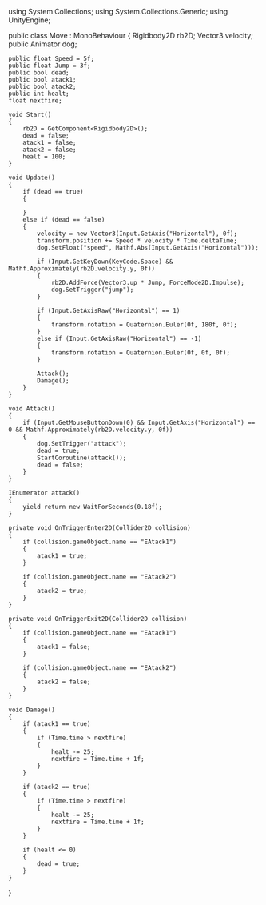 using System.Collections;
using System.Collections.Generic;
using UnityEngine;

public class Move : MonoBehaviour
{
    Rigidbody2D rb2D;
    Vector3 velocity;
    public Animator dog;

    public float Speed = 5f;
    public float Jump = 3f;
    public bool dead;
    public bool atack1;
    public bool atack2;
    public int healt;
    float nextfire;

    void Start()
    {
        rb2D = GetComponent<Rigidbody2D>();
        dead = false;
        atack1 = false;
        atack2 = false;
        healt = 100;
    }

    void Update()
    {
        if (dead == true)
        {

        }
        else if (dead == false)
        {
            velocity = new Vector3(Input.GetAxis("Horizontal"), 0f);
            transform.position += Speed * velocity * Time.deltaTime;
            dog.SetFloat("speed", Mathf.Abs(Input.GetAxis("Horizontal")));

            if (Input.GetKeyDown(KeyCode.Space) && Mathf.Approximately(rb2D.velocity.y, 0f))
            {
                rb2D.AddForce(Vector3.up * Jump, ForceMode2D.Impulse);
                dog.SetTrigger("jump");
            }

            if (Input.GetAxisRaw("Horizontal") == 1)
            {
                transform.rotation = Quaternion.Euler(0f, 180f, 0f);
            }
            else if (Input.GetAxisRaw("Horizontal") == -1)
            {
                transform.rotation = Quaternion.Euler(0f, 0f, 0f);
            }

            Attack();
            Damage();
        }
    }

    void Attack()
    {
        if (Input.GetMouseButtonDown(0) && Input.GetAxis("Horizontal") == 0 && Mathf.Approximately(rb2D.velocity.y, 0f))
        {
            dog.SetTrigger("attack");
            dead = true;
            StartCoroutine(attack());
            dead = false;
        }
    }

    IEnumerator attack()
    {
        yield return new WaitForSeconds(0.18f);
    }

    private void OnTriggerEnter2D(Collider2D collision)
    {
        if (collision.gameObject.name == "EAtack1")
        {
            atack1 = true;
        }

        if (collision.gameObject.name == "EAtack2")
        {
            atack2 = true;
        }
    }

    private void OnTriggerExit2D(Collider2D collision)
    {
        if (collision.gameObject.name == "EAtack1")
        {
            atack1 = false;
        }

        if (collision.gameObject.name == "EAtack2")
        {
            atack2 = false;
        }
    }

    void Damage()
    {
        if (atack1 == true)
        {
            if (Time.time > nextfire)
            {
                healt -= 25;
                nextfire = Time.time + 1f;
            }
        }

        if (atack2 == true)
        {
            if (Time.time > nextfire)
            {
                healt -= 25;
                nextfire = Time.time + 1f;
            }
        }

        if (healt <= 0)
        {
            dead = true;
        }
    }
}
